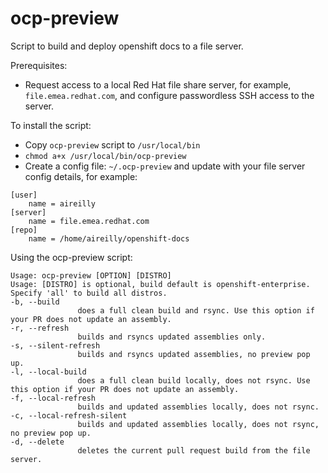 # ocp-preview

Script to build and deploy openshift docs to a file server.

Prerequisites: 

* Request access to a local Red Hat file share server, for example, `file.emea.redhat.com`, and configure passwordless SSH access to the server.

To install the script: 

* Copy `ocp-preview` script to `/usr/local/bin`
* `chmod a+x /usr/local/bin/ocp-preview`
* Create a config file: `~/.ocp-preview` and update with your file server config details, for example:

```
[user]
    name = aireilly
[server]
    name = file.emea.redhat.com
[repo]
    name = /home/aireilly/openshift-docs
```

Using the ocp-preview script:

```
Usage: ocp-preview [OPTION] [DISTRO]
Usage: [DISTRO] is optional, build default is openshift-enterprise. Specify 'all' to build all distros.
-b, --build
               does a full clean build and rsync. Use this option if your PR does not update an assembly.
-r, --refresh
               builds and rsyncs updated assemblies only.
-s, --silent-refresh
               builds and rsyncs updated assemblies, no preview pop up.
-l, --local-build
               does a full clean build locally, does not rsync. Use this option if your PR does not update an assembly.
-f, --local-refresh
               builds and updated assemblies locally, does not rsync.
-c, --local-refresh-silent
               builds and updated assemblies locally, does not rsync, no preview pop up.
-d, --delete
               deletes the current pull request build from the file server.
```

